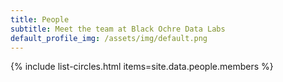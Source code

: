 ```yaml
---
title: People
subtitle: Meet the team at Black Ochre Data Labs
default_profile_img: /assets/img/default.png
---
```

<html>
<style>

 .grid { 
  display: grid;
  grid-template-columns: auto auto auto;
  grid-template-rows: auto auto auto;
  grid-gap: 10px;
  align-items: center
  }

</style>

<main class="grid">
{% include list-circles.html items=site.data.people.members %}
</main>
</html>
